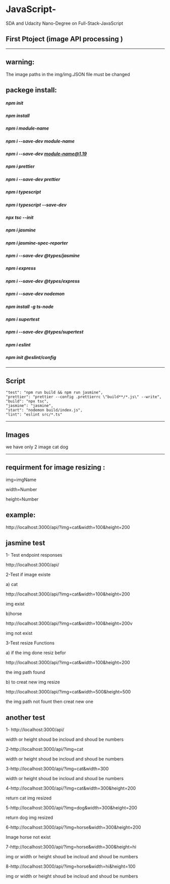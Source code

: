 # JavaScript-
SDA and Udacity Nano-Degree on Full-Stack-JavaScript

First Ptoject (image API processing )
----
----

## warning:
The image paths in the img/img.JSON file must be changed

## packege install:
 
##### npm init 	
##### npm install
##### npm i module-name
##### npm i --save-dev module-name
##### npm i --save-dev module-name@1.19
##### npm i prettier
##### npm i --save-dev prettier
##### npm i typescript
##### npm i typescript --save-dev
##### npx tsc --init 
##### npm i jasmine 
##### npm i jasmine-spec-reporter
##### npm i --save-dev @types/jasmine
##### npm i express 
##### npm i --save-dev @types/express
##### npm i --save-dev nodemon 
##### npm install -g ts-node
##### npm i supertest
##### npm i --save-dev @types/supertest
##### npm i eslint
##### npm init @eslint/config

--------

## Script

    "test": "npm run build && npm run jasmine",
    "prettier": "prettier --config .prettierrc \"build**/*.js\" --write",
    "build": "npx tsc",
    "jasmine": "jasmine",
    "start": "nodemon build/index.js",
    "lint": "eslint src/*.ts"
-------------------------------

## Images 

we have only 2 image 
cat
dog 

-------

## requirment for image resizing : 

img=imgName

width=Number

height=Number 

## example:

http://localhost:3000/api/?img=cat&width=100&height=200

## jasmine test
1- Test endpoint responses

http://localhost:3000/api/ 

2-Test if image existe

a) cat

http://localhost:3000/api/?img=cat&width=100&height=200

img exist

b)horse

http://localhost:3000/api/?img=cat&width=100&height=200v

img not exist

3-Test resize Functions

a) if the img done resiz befor 

http://localhost:3000/api/?img=cat&width=100&height=200

the img path found

b) to creat new img resize

http://localhost:3000/api/?img=cat&width=500&height=500

the img path not fount then creat new one 

## another test 
1- http://localhost:3000/api/

width or height shoud be incloud and shoud be numbers

2-http://localhost:3000/api/?img=cat

width or height shoud be incloud and shoud be numbers

3-http://localhost:3000/api/?img=cat&width=300

width or height shoud be incloud and shoud be numbers

4-http://localhost:3000/api/?img=cat&width=300&height=200

return cat img resized

5-http://localhost:3000/api/?img=dog&width=300&height=200

return dog img resized

6-http://localhost:3000/api/?img=horse&width=300&height=200

Image horse not exist

7-http://localhost:3000/api/?img=horse&width=300&height=hi

img or width or height shoud be incloud and shoud be numbers

8-http://localhost:3000/api/?img=horse&width=hi&height=100

img or width or height shoud be incloud and shoud be numbers
